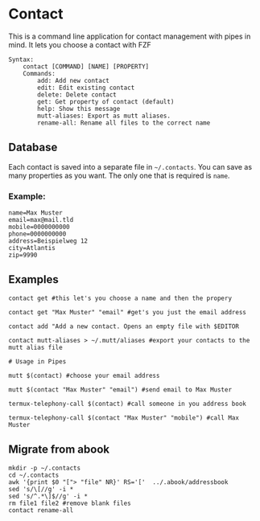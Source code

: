 # Contact

This is a command line application for contact management with pipes in mind. It lets you choose a contact with FZF

```
Syntax:
    contact [COMMAND] [NAME] [PROPERTY]
    Commands:
        add: Add new contact
        edit: Edit existing contact
        delete: Delete contact
        get: Get property of contact (default)
        help: Show this message
        mutt-aliases: Export as mutt aliases.
        rename-all: Rename all files to the correct name
```

## Database

Each contact is saved into a separate file in `~/.contacts`. You can save as many properties as you want. The only one that is required is `name`.

### Example:

```
name=Max Muster
email=max@mail.tld
mobile=0000000000
phone=0000000000
address=Beispielweg 12
city=Atlantis
zip=9990
```

## Examples

```
contact get #this let's you choose a name and then the propery

contact get "Max Muster" "email" #get's you just the email address

contact add "Add a new contact. Opens an empty file with $EDITOR

contact mutt-aliases > ~/.mutt/aliases #export your contacts to the mutt alias file

# Usage in Pipes

mutt $(contact) #choose your email address

mutt $(contact "Max Muster" "email") #send email to Max Muster

termux-telephony-call $(contact) #call someone in you address book

termux-telephony-call $(contact "Max Muster" "mobile") #call Max Muster
```

## Migrate from abook

```
mkdir -p ~/.contacts
cd ~/.contacts
awk '{print $0 "["> "file" NR}' RS='['  ../.abook/addressbook
sed 's/\[//g' -i *
sed 's/^.*\]$//g' -i *
rm file1 file2 #remove blank files
contact rename-all
```
